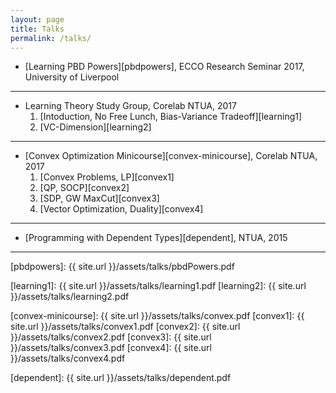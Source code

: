```yaml
---
layout: page
title: Talks
permalink: /talks/
---
```


* [Learning PBD Powers][pbdpowers],
   ECCO Research Seminar 2017, University of Liverpool

---

* Learning Theory Study Group, Corelab NTUA, 2017
   1. [Intoduction, No Free Lunch, Bias-Variance Tradeoff][learning1]
   2. [VC-Dimension][learning2]

---
* [Convex Optimization Minicourse][convex-minicourse], Corelab NTUA, 2017
   1. [Convex Problems, LP][convex1]
   2. [QP, SOCP][convex2]
   3. [SDP, GW MaxCut][convex3]
   4. [Vector Optimization, Duality][convex4]

---

* [Programming with Dependent Types][dependent], NTUA, 2015

---

[pbdpowers]: {{ site.url }}/assets/talks/pbdPowers.pdf

[learning1]: {{ site.url }}/assets/talks/learning1.pdf
[learning2]: {{ site.url }}/assets/talks/learning2.pdf

[convex-minicourse]: {{ site.url }}/assets/talks/convex.pdf
[convex1]: {{ site.url }}/assets/talks/convex1.pdf
[convex2]: {{ site.url }}/assets/talks/convex2.pdf
[convex3]: {{ site.url }}/assets/talks/convex3.pdf
[convex4]: {{ site.url }}/assets/talks/convex4.pdf

[dependent]: {{ site.url }}/assets/talks/dependent.pdf
